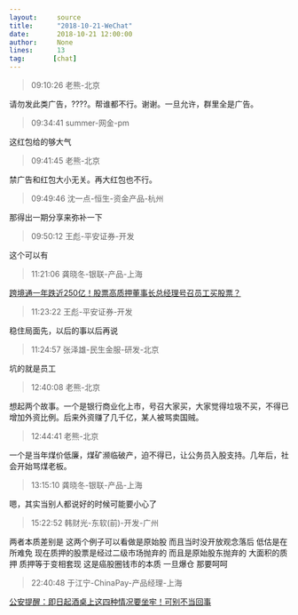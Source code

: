 ```yaml
---
layout:     source 
title:      "2018-10-21-WeChat"
date:       2018-10-21 12:00:00
author:     None
lines:      13 
tag:       [chat]
---
```

> 09:10:26  老熊-北京  
   
请勿发此类广告，????。帮谁都不行。谢谢。一旦允许，群里全是广告。  
   
> 09:34:41  summer-网金-pm  
   
这红包给的够大气  
   
> 09:41:45  老熊-北京  
   
禁广告和红包大小无关。再大红包也不行。  
   
> 09:49:46  沈一点-恒生-资金产品-杭州  
   
那得出一期分享来弥补一下  
   
> 09:50:12  王彪-平安证券-开发  
   
这个可以有  
   
> 11:21:06  龚晓冬-银联-产品-上海  
   
[跨境通一年跌近250亿！股票高质押董事长总经理号召员工买股票？
](https://c.m.163.com/news/a/DUKN64770511SPBK.html?spss=newsapp)  
   
> 11:23:22  王彪-平安证券-开发  
   
稳住局面先，以后的事以后再说  
   
> 11:24:57  张泽雄-民生金服-研发-北京  
   
坑的就是员工  
   
> 12:40:08  老熊-北京  
   
想起两个故事。一个是银行商业化上市，号召大家买，大家觉得垃圾不买，不得已增加外资比例。后来外资赚了几千亿，某人被骂卖国贼。  
   
> 12:44:41  老熊-北京  
   
一个是当年煤价低廉，煤矿濒临破产，迫不得已，让公务员入股支持。几年后，社会开始骂煤老板。  
   
> 13:15:10  龚晓冬-银联-产品-上海  
   
嗯，其实当别人都说好的时候可能要小心了  
   
> 15:22:52  韩财光-东软(前)-开发-广州  
   
两者本质差别是 这两个例子可以看做是原始股 而且当时没开放观念落后 低估是在所难免 现在质押的股票是经过二级市场抛弃的 而且是原始股东抛弃的 大面积的质押 质押等于变相套现 这是癌股圈钱市的本质 一旦爆仓 那要呵呵   
   
> 22:40:48  于江宁-ChinaPay-产品经理-上海  
   
[公安提醒：即日起酒桌上这四种情况要坐牢！可别不当回事
](http://mp.weixin.qq.com/s?__biz=MzI1MDg3OTU0Ng==&amp;amp;amp;mid=2247490941&amp;amp;amp;idx=1&amp;amp;amp;sn=cfd2521ed637f7f16b1368e91cd1bed4&amp;amp;amp;chksm=e9fad628de8d5f3efeced6b5d53ac1b0c42ad0a4bad5fb231bc4b753df9519e0a854b7a85e82&amp;amp;amp;mpshare=1&amp;amp;amp;scene=1&amp;amp;amp;srcid=1021SFUKMYmct0Fib4nsF2S6#rd)  
   
